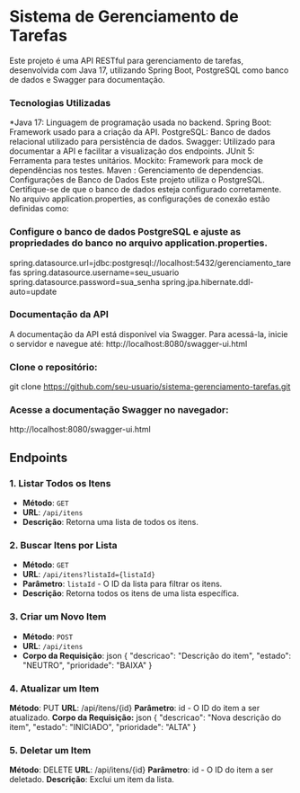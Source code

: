 # Sistema de Gerenciamento de Tarefas

Este projeto é uma API RESTful para gerenciamento de tarefas, desenvolvida com Java 17, utilizando Spring Boot, PostgreSQL como banco de dados e Swagger para documentação.

### Tecnologias Utilizadas
*Java 17: Linguagem de programação usada no backend.
Spring Boot: Framework usado para a criação da API.
PostgreSQL: Banco de dados relacional utilizado para persistência de dados.
Swagger: Utilizado para documentar a API e facilitar a visualização dos endpoints.
JUnit 5: Ferramenta para testes unitários.
Mockito: Framework para mock de dependências nos testes.
Maven : Gerenciamento de dependencias.
Configurações de Banco de Dados
Este projeto utiliza o PostgreSQL. Certifique-se de que o banco de dados esteja configurado corretamente. No arquivo application.properties, as configurações de conexão estão definidas como:


### Configure o banco de dados PostgreSQL e ajuste as propriedades do banco no arquivo application.properties.
spring.datasource.url=jdbc:postgresql://localhost:5432/gerenciamento_tarefas
spring.datasource.username=seu_usuario
spring.datasource.password=sua_senha
spring.jpa.hibernate.ddl-auto=update

### Documentação da API
A documentação da API está disponível via Swagger. Para acessá-la, inicie o servidor e navegue até:
http://localhost:8080/swagger-ui.html

### Clone o repositório:
git clone https://github.com/seu-usuario/sistema-gerenciamento-tarefas.git

### Acesse a documentação Swagger no navegador:
http://localhost:8080/swagger-ui.html

## Endpoints

### 1. **Listar Todos os Itens**
- **Método**: `GET`
- **URL**: `/api/itens`
- **Descrição**: Retorna uma lista de todos os itens.

### 2. **Buscar Itens por Lista**
- **Método**: `GET`
- **URL**: `/api/itens?listaId={listaId}`
- **Parâmetro**: `listaId` - O ID da lista para filtrar os itens.
- **Descrição**: Retorna todos os itens de uma lista específica.

### 3. **Criar um Novo Item**
- **Método**: `POST`
- **URL**: `/api/itens`
- **Corpo da Requisição**:
  json
  {
    "descricao": "Descrição do item",
    "estado": "NEUTRO",
    "prioridade": "BAIXA"
  }
### 4. Atualizar um Item
**Método**: PUT
**URL**: /api/itens/{id}
**Parâmetro**: id - O ID do item a ser atualizado.
**Corpo da Requisição:**
json
{
  "descricao": "Nova descrição do item",
  "estado": "INICIADO",
  "prioridade": "ALTA"
}

### 5. Deletar um Item
**Método**: DELETE
**URL**: /api/itens/{id}
**Parâmetro**: id - O ID do item a ser deletado.
**Descrição**: Exclui um item da lista.

